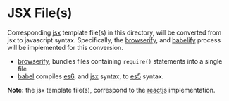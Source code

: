 # JSX File(s)

Corresponding [jsx](https://facebook.github.io/react/docs/jsx-in-depth.html)
 template file(s) in this directory, will be converted from jsx to javascript
 syntax.  Specifically, the [browserify](http://browserify.org/), and
 [babelify](https://babeljs.io/) process will be implemented for this
 conversion.

  - [browserify](http://browserify.org/), bundles files containing `require()`
 statements into a single file
  - [babel](https://babeljs.io/) compiles [es6](http://www.ecma-international.org/publications/files/ECMA-ST/Ecma-262.pdf),
 and [jsx](https://facebook.github.io/react/docs/jsx-in-depth.html) syntax, to
 [es5](http://www.ecma-international.org/publications/files/ECMA-ST/Ecma-262.pdf)
 syntax.

**Note:** the jsx template file(s), correspond to the
 [reactjs](https://facebook.github.io/react/) implementation.